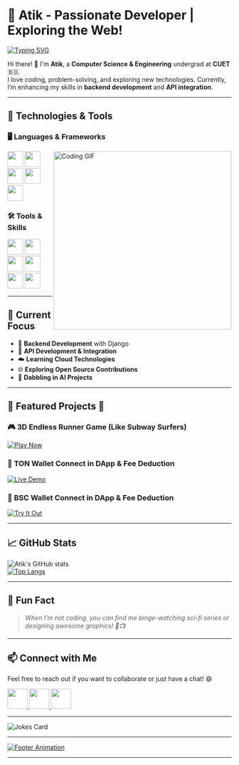 # 🌟 **Atik - Passionate Developer | Exploring the Web!**

[![Typing SVG](https://readme-typing-svg.demolab.com/?lines=A+Passionate+Developer.;Exploring+the+Web!&center=true&width=500&height=50&font=Fira+Code&color=FFD700&vCenter=true&pause=1000&repeat=true)](https://git.io/typing-svg)

Hi there! 👋 I'm **Atik**, a **Computer Science & Engineering** undergrad at **CUET** 🇧🇩.  
I love coding, problem-solving, and exploring new technologies. Currently, I’m enhancing my skills in **backend development** and **API integration**.

---

## 🚀 **Technologies & Tools**

### 🖥️ **Languages & Frameworks**
<img width=400px align="right" src="https://media1.giphy.com/media/v1.Y2lkPTc5MGI3NjExZHQ5MmdicXZ2YXphaHVqbDlqdjVra2dydzZpZ2VtZ2N6eHlhZWg5MCZlcD12MV9pbnRlcm5hbF9naWZfYnlfaWQmY3Q9Zw/5Zesu5VPNGJlm/200.webp" alt="Coding GIF">

<p align="left">
  <img src="https://img.shields.io/badge/Python-3776AB?style=for-the-badge&logo=python&logoColor=white" height="35"/>
  <img src="https://img.shields.io/badge/Django-092E20?style=for-the-badge&logo=django&logoColor=white" height="35"/>
  <img src="https://img.shields.io/badge/JavaScript-F7DF1E?style=for-the-badge&logo=javascript&logoColor=black" height="35"/>
  <img src="https://img.shields.io/badge/HTML5-E34F26?style=for-the-badge&logo=html5&logoColor=white" height="35"/>
  <img src="https://img.shields.io/badge/CSS3-1572B6?style=for-the-badge&logo=css3&logoColor=white" height="35"/>
</p>

### 🛠️ **Tools & Skills**
<p align="left">
  <img src="https://img.shields.io/badge/API%20Integration-009688?style=for-the-badge&logo=openapi&logoColor=white" height="35"/>
  <img src="https://img.shields.io/badge/Blockchain-121D33?style=for-the-badge&logo=blockchaindotcom&logoColor=white" height="35"/>
  <img src="https://img.shields.io/badge/AI%20Integration-8B0000?style=for-the-badge&logo=openai&logoColor=white" height="35"/>
  <img src="https://img.shields.io/badge/Workflow%20Automation-FF9800?style=for-the-badge&logo=zapier&logoColor=white" height="35"/>
  <img src="https://img.shields.io/badge/Photoshop-31A8FF?style=for-the-badge&logo=adobephotoshop&logoColor=white" height="35"/>
  <img src="https://img.shields.io/badge/VS%20Code-007ACC?style=for-the-badge&logo=visualstudiocode&logoColor=white" height="35"/>
</p>

---

## 🌟 **Current Focus**
- 🚀 **Backend Development** with Django  
- 🔗 **API Development & Integration**  
- ☁️ **Learning Cloud Technologies**  
- 🌐 **Exploring Open Source Contributions**  
- 🤖 **Dabbling in AI Projects**  

---

## 📂 **Featured Projects** 🚀

### 🎮 **3D Endless Runner Game (Like Subway Surfers)**
[![Play Now](https://img.shields.io/badge/Play-FF5722?style=for-the-badge&logo=steam&logoColor=white)](https://doura3d.netlify.app)

### 🔗 **TON Wallet Connect in DApp & Fee Deduction**
[![Live Demo](https://img.shields.io/badge/Demo-4CAF50?style=for-the-badge&logo=bitcoin&logoColor=white)](https://ton-connect.netlify.app)

### 🏦 **BSC Wallet Connect in DApp & Fee Deduction**
[![Try It Out](https://img.shields.io/badge/Try%20It-Out-2196F3?style=for-the-badge&logo=binance&logoColor=white)](https://bsc-connect.netlify.app)

---

## 📈 **GitHub Stats**

![Atik's GitHub stats](https://github-readme-stats.vercel.app/api?username=ae-atik&show_icons=true&theme=radical)  
[![Top Langs](https://github-readme-stats.vercel.app/api/top-langs/?username=ae-atik&layout=compact&theme=radical)](https://github.com/anuraghazra/github-readme-stats)  

---

## 🤖 **Fun Fact**
> _When I'm not coding, you can find me binge-watching sci-fi series or designing awesome graphics! 🎨📺_

---

## 📫 **Connect with Me**

Feel free to reach out if you want to collaborate or just have a chat! 😄

<p align="left">
  <a href="mailto:atik31174@gmail.com" target="_blank">
    <img src="https://img.shields.io/badge/Gmail-D14836?style=for-the-badge&logo=gmail&logoColor=white" height="45"/>
  </a>
  <a href="https://www.fiverr.com/ae_atik/" target="_blank">
    <img src="https://img.shields.io/badge/Fiverr-1DBF73?style=for-the-badge&logo=fiverr&logoColor=white" height="45"/>
  </a>
  <a href="https://www.linkedin.com/in/ae-atik/" target="_blank">
    <img src="https://img.shields.io/badge/LinkedIn-0077B5?style=for-the-badge&logo=linkedin&logoColor=white" height="45"/>
  </a>
</p>

---

![Jokes Card](https://readme-jokes.vercel.app/api?theme=radical)

---

[![Footer Animation](https://readme-typing-svg.demolab.com/?lines=Thanks+for+visiting+my+profile!!&center=true&width=500&height=50&font=Fira+Code&color=FFD700&vCenter=true&pause=1000&repeat=true)](https://git.io/typing-svg)

---
